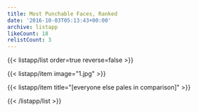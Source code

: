 ```yaml
---
title: Most Punchable Faces, Ranked
date: '2016-10-03T05:13:43+00:00'
archive: listapp
likeCount: 18
relistCount: 3
---
```


<!--more-->

{{< listapp/list order=true reverse=false >}}

   {{< listapp/item
      image="1.jpg" >}}

   {{< listapp/item title="[everyone else pales in comparison]" >}}

{{< /listapp/list >}}
